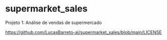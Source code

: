 # supermarket_sales
Projeto 1: Análise de vendas de supermercado

https://github.com/LucasBarreto-ai/supermarket_sales/blob/main/LICENSE
